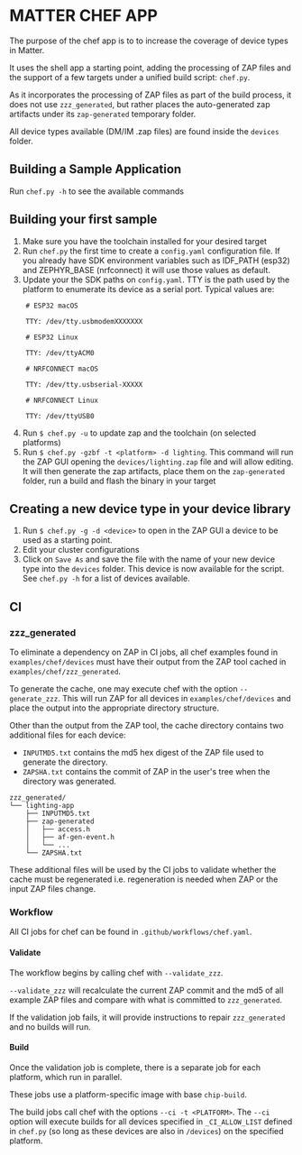 # MATTER CHEF APP

The purpose of the chef app is to to increase the coverage of device types in
Matter.

It uses the shell app a starting point, adding the processing of ZAP files and
the support of a few targets under a unified build script: `chef.py`.

As it incorporates the processing of ZAP files as part of the build process, it
does not use `zzz_generated`, but rather places the auto-generated zap artifacts
under its `zap-generated` temporary folder.

All device types available (DM/IM .zap files) are found inside the `devices`
folder.

## Building a Sample Application

Run `chef.py -h` to see the available commands

## Building your first sample

1. Make sure you have the toolchain installed for your desired target
2. Run `chef.py` the first time to create a `config.yaml` configuration file. If
   you already have SDK environment variables such as IDF_PATH (esp32) and
   ZEPHYR_BASE (nrfconnect) it will use those values as default.
3. Update your the SDK paths on `config.yaml`. TTY is the path used by the
   platform to enumerate its device as a serial port. Typical values are:

```
    # ESP32 macOS

    TTY: /dev/tty.usbmodemXXXXXXX

    # ESP32 Linux

    TTY: /dev/ttyACM0

    # NRFCONNECT macOS

    TTY: /dev/tty.usbserial-XXXXX

    # NRFCONNECT Linux

    TTY: /dev/ttyUSB0
```

4. Run `$ chef.py -u` to update zap and the toolchain (on selected platforms)
5. Run `$ chef.py -gzbf -t <platform> -d lighting`. This command will run the
   ZAP GUI opening the `devices/lighting.zap` file and will allow editing. It
   will then generate the zap artifacts, place them on the `zap-generated`
   folder, run a build and flash the binary in your target

## Creating a new device type in your device library

1. Run `$ chef.py -g -d <device>` to open in the ZAP GUI a device to be used as
   a starting point.
2. Edit your cluster configurations
3. Click on `Save As` and save the file with the name of your new device type
   into the `devices` folder. This device is now available for the script. See
   `chef.py -h` for a list of devices available.

## CI

### zzz_generated

To eliminate a dependency on ZAP in CI jobs, all chef examples found in
`examples/chef/devices` must have their output from the ZAP tool cached in
`examples/chef/zzz_generated`.

To generate the cache, one may execute chef with the option `--generate_zzz`.
This will run ZAP for all devices in `examples/chef/devices` and place the
output into the appropriate directory structure.

Other than the output from the ZAP tool, the cache directory contains two
additional files for each device:

-   `INPUTMD5.txt` contains the md5 hex digest of the ZAP file used to generate
    the directory.
-   `ZAPSHA.txt` contains the commit of ZAP in the user's tree when the
    directory was generated.

```
zzz_generated/
└── lighting-app
    ├── INPUTMD5.txt
    ├── zap-generated
    │   ├── access.h
    │   ├── af-gen-event.h
    │   └── ...
    └── ZAPSHA.txt
```

These additional files will be used by the CI jobs to validate whether the cache
must be regenerated i.e. regeneration is needed when ZAP or the input ZAP files
change.

### Workflow

All CI jobs for chef can be found in `.github/workflows/chef.yaml`.

#### Validate

The workflow begins by calling chef with `--validate_zzz`.

`--validate_zzz` will recalculate the current ZAP commit and the md5 of all
example ZAP files and compare with what is committed to `zzz_generated`.

If the validation job fails, it will provide instructions to repair
`zzz_generated` and no builds will run.

#### Build

Once the validation job is complete, there is a separate job for each platform,
which run in parallel.

These jobs use a platform-specific image with base `chip-build`.

The build jobs call chef with the options `--ci -t <PLATFORM>`. The `--ci`
option will execute builds for all devices specified in `_CI_ALLOW_LIST` defined
in `chef.py` (so long as these devices are also in `/devices`) on the specified
platform.
